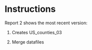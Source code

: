 ﻿# Instructions
 
 Report 2 shows the most recent version:
 
1. Creates US_counties_03

2. Merge datafiles
